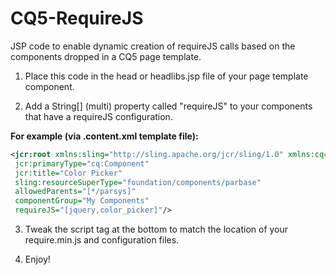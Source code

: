 CQ5-RequireJS
=============

JSP code to enable dynamic creation of requireJS calls based on the components dropped in a CQ5 page template.

1. Place this code in the head or headlibs.jsp file of your page template component.

2. Add a String[] (multi) property called "requireJS" to your components that have a requireJS configuration.

  **For example (via .content.xml template file):**
  ```xml
  <jcr:root xmlns:sling="http://sling.apache.org/jcr/sling/1.0" xmlns:cq="http://www.day.com/jcr/cq/1.0" xmlns:jcr="http://www.jcp.org/jcr/1.0"
   jcr:primaryType="cq:Component"
   jcr:title="Color Picker"
   sling:resourceSuperType="foundation/components/parbase"
   allowedParents="[*/parsys]"
   componentGroup="My Components"
   requireJS="[jquery,color_picker]"/>
   ```

3. Tweak the script tag at the bottom to match the location of your require.min.js and configuration files.

4. Enjoy!
